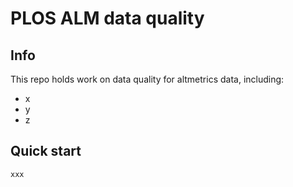 PLOS ALM data quality
=====================

## Info

This repo holds work on data quality for altmetrics data, including:

* x
* y
* z

## Quick start

```r
xxx
```
